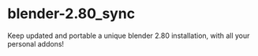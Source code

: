 # blender-2.80_sync
Keep updated and portable a unique blender 2.80 installation, with all your personal addons!
